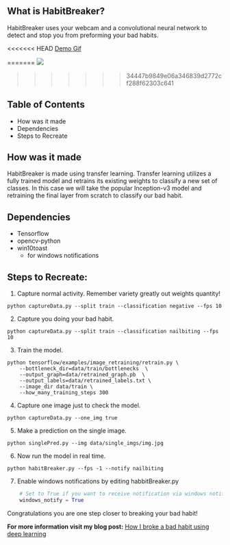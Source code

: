 ## What is HabitBreaker?

HabitBreaker uses your webcam and a convolutional neural network to detect and stop you from preforming your bad habits.

<<<<<<< HEAD
[Demo Gif](https://media.giphy.com/media/7ThuRA3bPmBfrRynXn/giphy.gif)

=======
<img src="https://www.coreyalexandersmith.com/wp-content/uploads/2018/03/habitBreakerGif.gif?resize=480%2C270&ssl=1">
>>>>>>> 34447b9849e06a346839d2772cf288f62303c641

## Table of Contents

- How was it made
- Dependencies
- Steps to Recreate

## How was it made
HabitBreaker is made using transfer learning. Transfer learning utilizes a fully trained model and retrains its existing weights to classify a new set of classes. In this case we will take the popular Inception-v3 model and retraining the final layer from scratch to classify our bad habit.

## Dependencies
- Tensorflow
- opencv-python
- win10toast
    - for windows notifications

## Steps to Recreate:

1. Capture normal activity. Remember variety greatly out weights quantity!
```
python captureData.py --split train --classification negative --fps 10
```

2. Capture you doing your bad habit.
```
python captureData.py --split train --classification nailbiting --fps 10
```

3. Train the model.
```
python tensorflow/examples/image_retraining/retrain.py \
    --bottleneck_dir=data/train/bottlenecks  \
    --output_graph=data/retrained_graph.pb  \
    --output_labels=data/retrained_labels.txt \
    --image_dir data/train \
    --how_many_training_steps 300
```

4. Capture one image just to check the model.
```
python captureData.py --one_img true
```

5. Make a prediction on the single image.
```
python singlePred.py --img data/single_imgs/img.jpg
```

6. Now run the model in real time.
```
python habitBreaker.py --fps -1 --notify nailbiting
```

7. Enable windows notifications by editing habbitBreaker.py
```python
    # Set to True if you want to receive notification via windows notification center
    windows_notify = True
```

Congratulations you are one step closer to breaking your bad habit!

**For more information visit my blog post:** [How I broke a bad habit using deep learning](https://www.coreyalexandersmith.com/projects/habit-breaker/)
